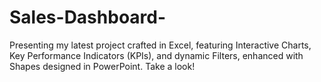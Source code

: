 # Sales-Dashboard-
Presenting my latest project crafted in Excel, featuring Interactive Charts, Key Performance Indicators (KPIs), and dynamic Filters, enhanced with Shapes designed in PowerPoint. Take a look!
